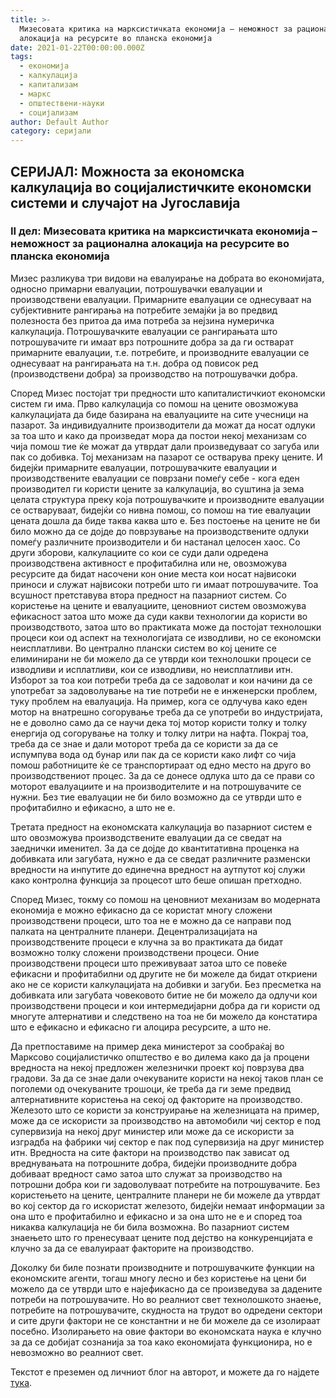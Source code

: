 ```yaml
---
title: >-
  Мизесовата критика на марксистичката економија – неможност за рационална
  алокација на ресурсите во планска економија
date: 2021-01-22T00:00:00.000Z
tags:
  - економија
  - калкулација
  - капитализам
  - маркс
  - општествени-науки
  - социјализам
author: Default Author
category: серијали
---
```


## **СЕРИЈАЛ:** Mожноста за економска калкулација во социјалистичките економски системи и случајот на Југославија

### **II дел**: Мизесовата критика на марксистичката економија – неможност за рационална алокација на ресурсите во планска економија

Мизес разликува три видови на евалуирање на добрата во економијата, односно примарни евалуации, потрошувачки евалуации и производствени евалуации. Примарните евалуации се однесуваат на субјективните рангирања на потребите земајќи ја во предвид полезноста без притоа да има потреба за нејзина нумеричка калкулација. Потрошувачките евалуации се рангирањата што потрошувачите ги имаат врз потрошните добра за да ги остварат примарните евалуации, т.е. потребите, и производните евалуации се однесуваат на рангирањата на т.н. добра од повисок ред (производствени добра) за производство на потрошувачки добра.

Според Мизес постојат три предности што капиталистичкиот економски систем ги има. Прво калкулација со помош на цените овозможува калкулацијата да биде базирана на евалуациите на сите учесници на пазарот. За индивидуалните производители да можат да носат одлуки за тоа што и како да произведат мора да постои некој механизам со чија помош тие ќе можат да утврдат дали произведуваат со загуба или пак со добивка. Тој механизам на пазарот се остварува преку цените. И бидејќи примарните евалуации, потрошувачките евалуации и производствените евалуации се поврзани помеѓу себе - кога еден производител ги користи цените за калкулација, во суштина ја зема целата структура преку која потрошувачките и производните евалуации се остваруваат, бидејќи со нивна помош, со помош на тие евалуации цената дошла да биде таква каква што е. Без постоење на цените не би било можно да се дојде до поврзување на производствените одлуки помеѓу различните производители и би настанал целосен хаос. Со други зборови, калкулациите со кои се суди дали одредена производствена активност е профитабилна или не, овозможува ресурсите да бидат насочени кон оние места кои носат највисоки приноси и служат највисоки потреби што ги имаат потрошувачите. Тоа всушност претставува втора предност на пазарниот систем. Со користење на цените и евалуациите, ценовниот систем овозможува ефикасност затоа што може да суди какви технологии да користи во производството, затоа што во практиката може да постојат технолошки процеси кои од аспект на технологијата се изводливи, но се економски неисплатливи. Во централно плански систем во кој цените се елиминирани не би можело да се утврди кои технолошки процеси се изводливи и исплатливи, кои се изводливи, но неисплатливи итн. Изборот за тоа кои потреби треба да се задоволат и кои начини да се употребат за задоволување на тие потреби не е инженерски проблем, туку проблем на евалуација. На пример, кога се одлучува како еден мотор на внатрешно согорување треба да се употреби во индустријата, не е доволно само да се научи дека тој мотор користи толку и толку енергија од согорување на толку и толку литри на нафта. Покрај тоа, треба да се знае и дали моторот треба да се користи за да се испумпува вода од бунар или пак да се користи како лифт со чија помош работниците ќе се транспортираат од едно место на друго во производствениот процес. За да се донесе одлука што да се прави со моторот евалуациите и на производителите и на потрошувачите се нужни. Без тие евалуации не би било возможно да се утврди што е профитабилно и ефикасно, а што не е.

Третата предност на економската калкулација во пазарниот систем е што овозможува производствените евалуации да се сведат на заеднички именител. За да се дојде до квантитативна проценка на добивката или загубата, нужно е да се сведат различните разменски вредности на инпутите до единечна вредност на аутпутот кој служи како контролна функција за процесот што беше опишан претходно.

Според Мизес, токму со помош на ценовниот механизам во модерната економија е можно ефикасно да се користат многу сложени производствени процеси, што тоа не е можно да се направи под палката на централните планери. Децентрализацијата на производствените процеси е клучна за во практиката да бидат возможно толку сложени производствени процеси. Оние производствени процеси што преживуваат затоа што се повеќе ефикасни и профитабилни од другите не би можеле да бидат откриени ако не се користи калкулацијата на добивки и загуби. Без пресметка на добивката или загубата човековото битие не би можело да одлучи кои производствени процеси и кои интермедијарни добра да ги користи од многуте алтернативи и следствено на тоа не би можело да констатира што е ефикасно и ефикасно ги алоцира ресурсите, а што не.

Да претпоставиме на пример дека министерот за сообраќај во Марксово социјалистичко општество е во дилема како да ја процени вредноста на некој предложен железнички проект кој поврзува два градови. За да се знае дали очекуваните користи на некој таков план се поголеми од очекуваните трошоци, ќе треба да ги земе предвид алтернативните користења на секој од факторите на производство. Железото што се користи за конструирање на железницата на пример, може да се искористи за производство на автомобили чиј сектор е под супервизија на некој друг министер или може да се искористи за изградба на фабрики чиј сектор е пак под супервизија на друг министер итн. Вредноста на сите фактори на производство пак зависат од вреднувањата на потрошните добра, бидејќи производните добра добиваат вредност само затоа што служат за производство на потрошни добра кои ги задоволуваат потребите на потрошувачите. Без користењето на цените, централните планери не би можеле да утврдат во кој сектор да го искористат железото, бидејќи немаат информации за она што е профитабилно и ефикасно и за она што не е и според тоа никаква калкулација не би била возможна. Во пазарниот систем знаењето што го пренесуваат цените под дејство на конкуренцијата е клучно за да се евалуираат факторите на производство.

Доколку би биле познати производните и потрошувачките функции на економските агенти, тогаш многу лесно и без користење на цени би можело да се утврди што е најефикасно да се произведува за дадените потреби на потрошувачите. Но во реалниот свет технолошкото знаење, потребите на потрошувачите, скудноста на трудот во одредени сектори и сите други фактори не се константни и не би можеле да се изолираат посебно. Изолирањето на овие фактори во економската наука е клучно за да се добијат сознанија за тоа како економијата функционира, но е невозможно во реалниот свет.

Текстот е преземен од личниот блог на авторот, и можете да го најдете [тука](https://ilijav.substack.com/p/--c31?token=eyJ1c2VyX2lkIjoxNDA3Mjg0MCwicG9zdF9pZCI6MzExMjkwODgsIl8iOiJoMmtNUiIsImlhdCI6MTYxMTI1NjU5MCwiZXhwIjoxNjExMjYwMTkwLCJpc3MiOiJwdWItNzIwODEiLCJzdWIiOiJwb3N0LXJlYWN0aW9uIn0.OZAGbbI56HuQJ1X1jWmr829R_2OcwhBdr9E6-KYdnL4).
